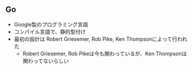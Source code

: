 
## Go

* Google製のプログラミング言語
* コンパイル言語で、静的型付け
* 最初の設計は Robert Griesemer, Rob Pike, Ken Thompsonによって行われた
  * Robert Griesemer, Rob Pikeは今も関わっているが、Ken Thompsonは関わってないらしい
